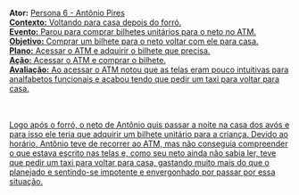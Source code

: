 
**Ator:** <a href="Personas/Persona 6.md">Persona 6 - Antônio Pires<br/>
**Contexto:** Voltando para casa depois do forró.<br/>
**Evento:** Parou para comprar bilhetes unitários para o neto no ATM.<br/>
**Objetivo:** Comprar um bilhete para o neto voltar com ele para casa.<br/>
**Plano:** Acessar o ATM e adquirir o bilhete que precisa.<br/>
**Ação:** Acessar o ATM e comprar o bilhete.<br/>
**Avaliação:** Ao acessar o ATM notou que as telas eram pouco intuitivas para analfabetos funcionais e acabou tendo que pedir um taxi para voltar para casa.<br/>
<br/><br/>

Logo após o forró, o neto de Antônio quis passar a noite na casa dos avós e para isso ele teria que adquirir um bilhete unitário para a criança. Devido ao horário, Antônio teve de recorrer ao ATM, mas não conseguia compreender o que estava escrito nas telas e, como seu neto ainda não sabia ler, teve que pedir um taxi para voltar para casa, gastando muito mais do que o planejado e sentindo-se impotente e envergonhado por passar por essa situação.